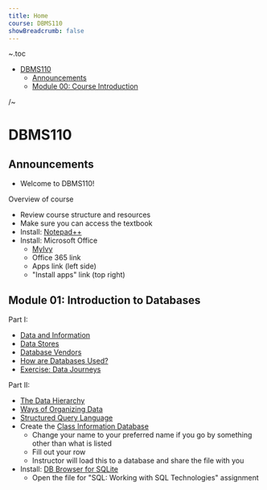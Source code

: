 ```yaml
---
title: Home
course: DBMS110
showBreadcrumb: false
---
```


~.toc

- [DBMS110](#dbms110)
  - [Announcements](#announcements)
  - [Module 00: Course Introduction](#module-00-course-introduction)

/~

# DBMS110

## Announcements

- Welcome to DBMS110!

Overview of course

- Review course structure and resources
- Make sure you can access the textbook
- Install: [Notepad++](https://notepad-plus-plus.org/)
- Install: Microsoft Office
  - [MyIvy](https://my.ivytech.edu/myivy?id=tools_and_resources)
  - Office 365 link
  - Apps link (left side)
  - "Install apps" link (top right)

## Module 01: Introduction to Databases

Part I:

- [Data and Information](data_and_information.html)
- [Data Stores](data_stores.html)
- [Database Vendors](database_vendors.html)
- [How are Databases Used?](how_are_databases_used.html)
- [Exercise: Data Journeys](exercise_data_journeys.html)

Part II:

- [The Data Hierarchy](data_hierarchy.html)
- [Ways of Organizing Data](ways_of_organizing_data.html)
- [Structured Query Language](structured_query_language.html)
- Create the [Class Information Database](https://docs.google.com/spreadsheets/d/1Qx6dMUvW_Hgj6zc5hZ9N4_ri5CkM6emmIGkBSFhflOc/edit?usp=sharing.html)
  - Change your name to your preferred name if you go by something other than what is listed
  - Fill out your row
  - Instructor will load this to a database and share the file with you
- Install: [DB Browser for SQLite](https://sqlitebrowser.org/)
  - Open the file for "SQL: Working with SQL Technologies" assignment
